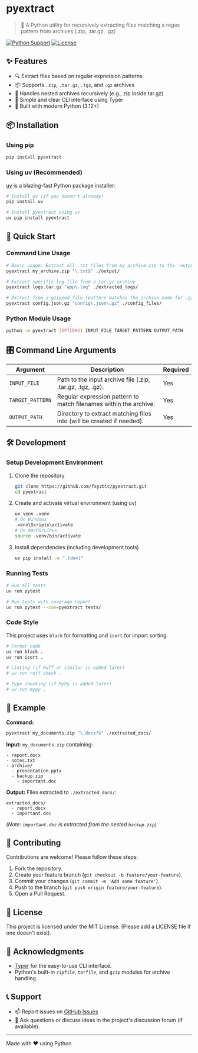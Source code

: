 # pyextract

> 📂 A Python utility for recursively extracting files matching a regex pattern from archives (.zip, .tar.gz, .gz)

[![Python Support](https://img.shields.io/badge/python-3.12%2B-blue)](https://www.python.org/downloads/)
[![License](https://img.shields.io/github/license/fxyzbtc/pyextract.svg)](LICENSE) <!-- Assuming MIT License like the example -->

## ✨ Features

- 🔍 Extract files based on regular expression patterns
- 📦 Supports `.zip`, `.tar.gz`, `.tgz`, and `.gz` archives
- 🔄 Handles nested archives recursively (e.g., zip inside tar.gz)
- 🎯 Simple and clear CLI interface using Typer
- 🐍 Built with modern Python (3.12+)

## 📦 Installation

### Using pip
```bash
pip install pyextract
```

### Using uv (Recommended)
[uv](https://github.com/astral-sh/uv) is a blazing-fast Python package installer:

```bash
# Install uv (if you haven't already)
pip install uv

# Install pyextract using uv
uv pip install pyextract
```

## 🚀 Quick Start

### Command Line Usage
```bash
# Basic usage: Extract all .txt files from my_archive.zip to the 'output' directory
pyextract my_archive.zip "\.txt$" ./output/

# Extract specific log file from a tar.gz archive
pyextract logs.tar.gz "app\.log" ./extracted_logs/

# Extract from a gzipped file (pattern matches the archive name for .gz)
pyextract config.json.gz "config\.json\.gz" ./config_files/
```

### Python Module Usage
```bash
python -m pyextract [OPTIONS] INPUT_FILE TARGET_PATTERN OUTPUT_PATH
```

## 🎛️ Command Line Arguments

| Argument         | Description                                                               | Required |
|------------------|---------------------------------------------------------------------------|----------|
| `INPUT_FILE`     | Path to the input archive file (.zip, .tar.gz, .tgz, .gz).                | Yes      |
| `TARGET_PATTERN` | Regular expression pattern to match filenames within the archive.         | Yes      |
| `OUTPUT_PATH`    | Directory to extract matching files into (will be created if needed).     | Yes      |

## 🛠️ Development

### Setup Development Environment

1.  Clone the repository
    ```bash
    git clone https://github.com/fxyzbtc/pyextract.git
    cd pyextract
    ```

2.  Create and activate virtual environment (using uv)
    ```bash
    uv venv .venv
    # On Windows
    .venv\Scripts\activate
    # On macOS/Linux
    source .venv/bin/activate
    ```

3.  Install dependencies (including development tools)
    ```bash
    uv pip install -e ".[dev]"
    ```

### Running Tests
```bash
# Run all tests
uv run pytest

# Run tests with coverage report
uv run pytest --cov=pyextract tests/
```

### Code Style
This project uses `black` for formatting and `isort` for import sorting.

```bash
# Format code
uv run black .
uv run isort .

# Linting (if Ruff or similar is added later)
# uv run ruff check .

# Type checking (if MyPy is added later)
# uv run mypy .
```

## 📝 Example

**Command:**
```bash
pyextract my_documents.zip "\.docx?$" ./extracted_docs/
```

**Input:** `my_documents.zip` containing:
```
- report.docx
- notes.txt
- archive/
  - presentation.pptx
  - backup.zip
    - important.doc
```

**Output:** Files extracted to `./extracted_docs/`:
```
extracted_docs/
  - report.docx
  - important.doc
```
*(Note: `important.doc` is extracted from the nested `backup.zip`)*

## 🤝 Contributing

Contributions are welcome! Please follow these steps:

1.  Fork the repository.
2.  Create your feature branch (`git checkout -b feature/your-feature`).
3.  Commit your changes (`git commit -m 'Add some feature'`).
4.  Push to the branch (`git push origin feature/your-feature`).
5.  Open a Pull Request.

## 📄 License

This project is licensed under the MIT License. (Please add a LICENSE file if one doesn't exist).

## 🙏 Acknowledgments

- [Typer](https://github.com/tiangolo/typer) for the easy-to-use CLI interface.
- Python's built-in `zipfile`, `tarfile`, and `gzip` modules for archive handling.

## 📞 Support

- 📫 Report issues on [GitHub Issues](https://github.com/fxyzbtc/pyextract/issues)
- 💬 Ask questions or discuss ideas in the project's discussion forum (if available).

---
Made with ❤️ using Python
